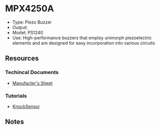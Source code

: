 MPX4250A
===========
 - Type: Piezo Buzzer
 - Output:
 - Model: PS1240
 - Use: High-performance buzzers that employ 
unimorph piezoelectric elements and are designed for easy 
incorporation into various circuits

Resources
---------

### Techincal Documents
- <a href="http://www.tdk.co.jp/tefe02/ef532_ps.pdf">Manufacter's Sheet</a>

### Tutorials
- <a href="http://www.arduino.cc/en/Tutorial/KnockSensor">KnockSensor</a>

Notes
-----


